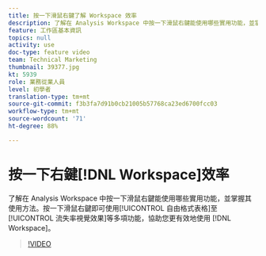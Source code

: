 ```yaml
---
title: 按一下滑鼠右鍵了解 Workspace 效率
description: 了解在 Analysis Workspace 中按一下滑鼠右鍵能使用哪些實用功能，並掌握其使用方法。按一下滑鼠右鍵即可使用自由表格和流失率視覺化效果等多項功能，協助您更有效地使用工作區，得心應手。
feature: 工作區基本資訊
topics: null
activity: use
doc-type: feature video
team: Technical Marketing
thumbnail: 39377.jpg
kt: 5939
role: 業務從業人員
level: 初學者
translation-type: tm+mt
source-git-commit: f3b3fa7d91b0cb21005b57768ca23ed6700fcc03
workflow-type: tm+mt
source-wordcount: '71'
ht-degree: 88%

---
```



# 按一下右鍵[!DNL Workspace]效率

了解在 Analysis Workspace 中按一下滑鼠右鍵能使用哪些實用功能，並掌握其使用方法。按一下滑鼠右鍵即可使用[!UICONTROL 自由格式表格]至[!UICONTROL 流失率視覺效果]等多項功能，協助您更有效地使用 [!DNL Workspace]。

>[!VIDEO](https://video.tv.adobe.com/v/39377/?quality=12&learn=on)

